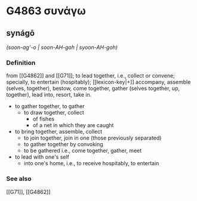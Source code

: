 # G4863 συνάγω

## synágō

_(soon-ag'-o | soon-AH-goh | syoon-AH-goh)_

### Definition

from [[G4862]] and [[G71]]; to lead together, i.e., collect or convene; specially, to entertain (hospitably); [[lexicon-key|+]] accompany, assemble (selves, together), bestow, come together, gather (selves together, up, together), lead into, resort, take in.

- to gather together, to gather
  - to draw together, collect
    - of fishes
    - of a net in which they are caught
- to bring together, assemble, collect
  - to join together, join in one (those previously separated)
  - to gather together by convoking
  - to be gathered i.e., come together, gather, meet
- to lead with one's self
  - into one's home, i.e., to receive hospitably, to entertain

### See also

[[G71]], [[G4862]]

